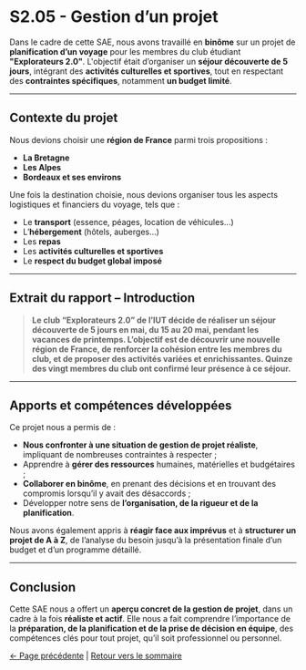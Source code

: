 # S2.05 - Gestion d’un projet

Dans le cadre de cette SAE, nous avons travaillé en **binôme** sur un projet de **planification d’un voyage** pour les membres du club étudiant **"Explorateurs 2.0"**. L'objectif était d’organiser un **séjour découverte de 5 jours**, intégrant des **activités culturelles et sportives**, tout en respectant des **contraintes spécifiques**, notamment **un budget limité**.

---

## Contexte du projet

Nous devions choisir une **région de France** parmi trois propositions :

- **La Bretagne**  
- **Les Alpes**  
- **Bordeaux et ses environs**

Une fois la destination choisie, nous devions organiser tous les aspects logistiques et financiers du voyage, tels que :

- Le **transport** (essence, péages, location de véhicules...)  
- L’**hébergement** (hôtels, auberges...)  
- Les **repas**  
- Les **activités culturelles et sportives**  
- Le **respect du budget global imposé**

---

## Extrait du rapport – Introduction

> **Le club “Explorateurs 2.0” de l’IUT décide de réaliser un séjour découverte de 5 jours en mai, du 15 au 20 mai, pendant les vacances de printemps. L’objectif est de découvrir une nouvelle région de France, de renforcer la cohésion entre les membres du club, et de proposer des activités variées et enrichissantes. Quinze des vingt membres du club ont confirmé leur présence à ce séjour.**

---

## Apports et compétences développées

Ce projet nous a permis de :

- **Nous confronter à une situation de gestion de projet réaliste**, impliquant de nombreuses contraintes à respecter ;
- Apprendre à **gérer des ressources** humaines, matérielles et budgétaires ;
- **Collaborer en binôme**, en prenant des décisions et en trouvant des compromis lorsqu’il y avait des désaccords ;
- Développer notre sens de **l’organisation, de la rigueur et de la planification**.

Nous avons également appris à **réagir face aux imprévus** et à **structurer un projet de A à Z**, de l’analyse du besoin jusqu’à la présentation finale d’un budget et d’un programme détaillé.

---

## Conclusion

Cette SAE nous a offert un **aperçu concret de la gestion de projet**, dans un cadre à la fois **réaliste et actif**. Elle nous a fait comprendre l’importance de la **préparation, de la planification et de la prise de décision en équipe**, des compétences clés pour tout projet, qu’il soit professionnel ou personnel.

[← Page précédente](S201_Développement_d'une_application.md) | [Retour vers le sommaire](A.Sommaire.md)
